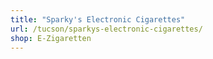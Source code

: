 ```yaml
---
title: "Sparky's Electronic Cigarettes"
url: /tucson/sparkys-electronic-cigarettes/
shop: E-Zigaretten
---
```

